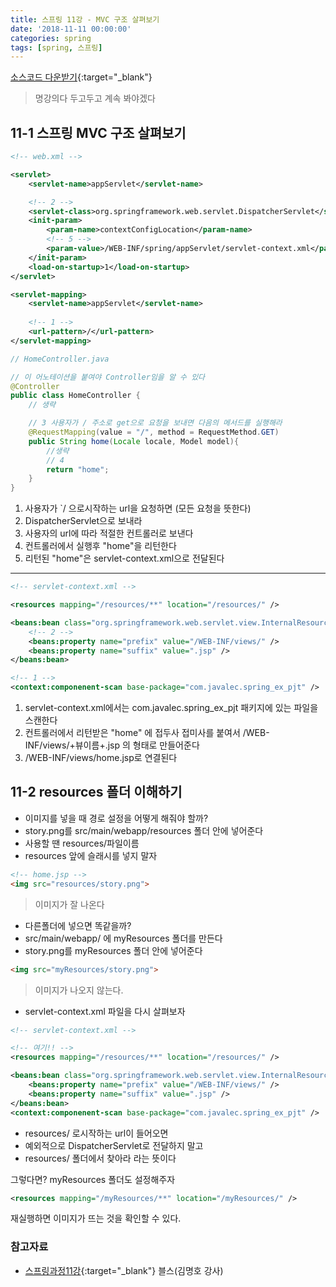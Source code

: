 ```yaml
---
title: 스프링 11강 - MVC 구조 살펴보기
date: '2018-11-11 00:00:00'
categories: spring
tags: [spring, 스프링]
---
```


[소스코드 다운받기](http://seouliotcenter.tistory.com/75?category=663840){:target="_blank"}

> 명강의다 두고두고 계속 봐야겠다

## 11-1 스프링 MVC 구조 살펴보기

```xml
<!-- web.xml -->

<servlet>
    <servlet-name>appServlet</servlet-name>

    <!-- 2 -->
    <servlet-class>org.springframework.web.servlet.DispatcherServlet</servlet-class>
    <init-param>
        <param-name>contextConfigLocation</param-name>
        <!-- 5 -->
        <param-value>/WEB-INF/spring/appServlet/servlet-context.xml</param-value>
    </init-param>
    <load-on-startup>1</load-on-startup>
</servlet>

<servlet-mapping>
    <servlet-name>appServlet</servlet-name>
    
    <!-- 1 -->
    <url-pattern>/</url-pattern>
</servlet-mapping>

```

```java
// HomeController.java

// 이 어노테이션을 붙여야 Controller임을 알 수 있다
@Controller
public class HomeController {
    // 생략

    // 3 사용자가 / 주소로 get으로 요청을 보내면 다음의 메서드를 실행해라
    @RequestMapping(value = "/", method = RequestMethod.GET)
    public String home(Locale locale, Model model){
        //생략
        // 4
        return "home";
    }
}
```

1. 사용자가 `/ 으로시작하는 url을 요청하면 (모든 요청을 뜻한다)
2. DispatcherServlet으로 보내라
3. 사용자의 url에 따라 적절한 컨트롤러로 보낸다
4. 컨트롤러에서 실행후 "home"을 리턴한다
5. 리턴된 "home"은 servlet-context.xml으로 전달된다


---

```xml
<!-- servlet-context.xml -->

<resources mapping="/resources/**" location="/resources/" />

<beans:bean class="org.springframework.web.servlet.view.InternalResourceViewResolver">
    <!-- 2 -->
    <beans:property name="prefix" value="/WEB-INF/views/" />
    <beans:property name="suffix" value=".jsp" />
</beans:bean>

<!-- 1 -->
<context:componenent-scan base-package="com.javalec.spring_ex_pjt" />
```

1. servlet-context.xml에서는 com.javalec.spring_ex_pjt 패키지에 있는 파일을 스캔한다
2. 컨트롤러에서 리턴받은 "home" 에 접두사 접미사를 붙여서 /WEB-INF/views/+뷰이름+.jsp 의 형태로 만들어준다
3. /WEB-INF/views/home.jsp로 연결된다


## 11-2 resources 폴더 이해하기

* 이미지를 넣을 때 경로 설정을 어떻게 해줘야 할까?
* story.png를 src/main/webapp/resources 폴더 안에 넣어준다
* 사용할 땐 resources/파일이름
* resources 앞에 슬래시를 넣지 말자

```html
<!-- home.jsp -->
<img src="resources/story.png">
```

> 이미지가 잘 나온다

* 다른폴더에 넣으면 똑같을까?
* src/main/webapp/ 에 myResources 폴더를 만든다
* story.png를 myResources 폴더 안에 넣어준다

```html
<img src="myResources/story.png">
```

> 이미지가 나오지 않는다.

* servlet-context.xml 파일을 다시 살펴보자

```xml
<!-- servlet-context.xml -->

<!-- 여기!! -->
<resources mapping="/resources/**" location="/resources/" />

<beans:bean class="org.springframework.web.servlet.view.InternalResourceViewResolver">
    <beans:property name="prefix" value="/WEB-INF/views/" />
    <beans:property name="suffix" value=".jsp" />
</beans:bean>
<context:componenent-scan base-package="com.javalec.spring_ex_pjt" />
```

* resources/ 로시작하는 url이 들어오면
* 예외적으로 DispatcherServlet로 전달하지 말고
* resources/ 폴더에서 찾아라 라는 뜻이다

그렇다면? myResources 폴더도 설정해주자

```xml
<resources mapping="/myResources/**" location="/myResources/" />
```

재실행하면 이미지가 뜨는 것을 확인할 수 있다.

### 참고자료

* [스프링과정11강](http://seouliotcenter.tistory.com/75?category=663840){:target="_blank"} 블스(김명호 강사)

